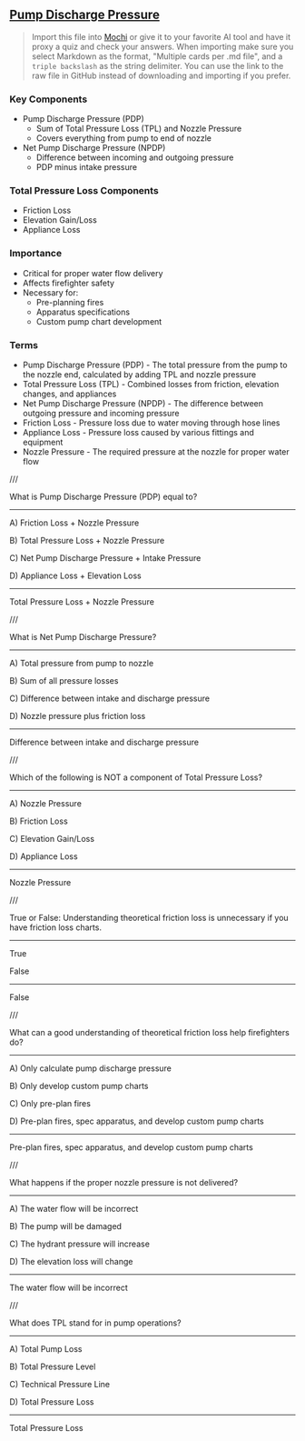 ## [Pump Discharge Pressure](https://www.youtube.com/watch?v=xe1QwE-Rqs0)

> Import this file into [Mochi](https://mochi.cards/) or give it to your favorite AI tool and have it proxy a quiz and check your answers. When importing make sure you select Markdown as the format, "Multiple cards per .md file", and a ```triple backslash``` as the string delimiter. You can use the link to the raw file in GitHub instead of downloading and importing if you prefer.

### Key Components
- Pump Discharge Pressure (PDP)
  - Sum of Total Pressure Loss (TPL) and Nozzle Pressure
  - Covers everything from pump to end of nozzle
- Net Pump Discharge Pressure (NPDP)
  - Difference between incoming and outgoing pressure
  - PDP minus intake pressure

### Total Pressure Loss Components
- Friction Loss
- Elevation Gain/Loss
- Appliance Loss

### Importance
- Critical for proper water flow delivery
- Affects firefighter safety
- Necessary for:
  - Pre-planning fires
  - Apparatus specifications
  - Custom pump chart development

### Terms
- Pump Discharge Pressure (PDP) - The total pressure from the pump to the nozzle end, calculated by adding TPL and nozzle pressure
- Total Pressure Loss (TPL) - Combined losses from friction, elevation changes, and appliances
- Net Pump Discharge Pressure (NPDP) - The difference between outgoing pressure and incoming pressure
- Friction Loss - Pressure loss due to water moving through hose lines
- Appliance Loss - Pressure loss caused by various fittings and equipment
- Nozzle Pressure - The required pressure at the nozzle for proper water flow

///

What is Pump Discharge Pressure (PDP) equal to?

---

A) Friction Loss + Nozzle Pressure

B) Total Pressure Loss + Nozzle Pressure

C) Net Pump Discharge Pressure + Intake Pressure

D) Appliance Loss + Elevation Loss

---

Total Pressure Loss + Nozzle Pressure

///

What is Net Pump Discharge Pressure?

---

A) Total pressure from pump to nozzle

B) Sum of all pressure losses

C) Difference between intake and discharge pressure

D) Nozzle pressure plus friction loss

---

Difference between intake and discharge pressure

///

Which of the following is NOT a component of Total Pressure Loss?

---

A) Nozzle Pressure

B) Friction Loss

C) Elevation Gain/Loss

D) Appliance Loss

---

Nozzle Pressure

///

True or False: Understanding theoretical friction loss is unnecessary if you have friction loss charts.

---

True

False

---

False

///

What can a good understanding of theoretical friction loss help firefighters do?

---

A) Only calculate pump discharge pressure

B) Only develop custom pump charts

C) Only pre-plan fires

D) Pre-plan fires, spec apparatus, and develop custom pump charts

---

Pre-plan fires, spec apparatus, and develop custom pump charts

///

What happens if the proper nozzle pressure is not delivered?

---

A) The water flow will be incorrect

B) The pump will be damaged

C) The hydrant pressure will increase

D) The elevation loss will change

---

The water flow will be incorrect

///

What does TPL stand for in pump operations?

---

A) Total Pump Loss

B) Total Pressure Level

C) Technical Pressure Line

D) Total Pressure Loss

---

Total Pressure Loss
